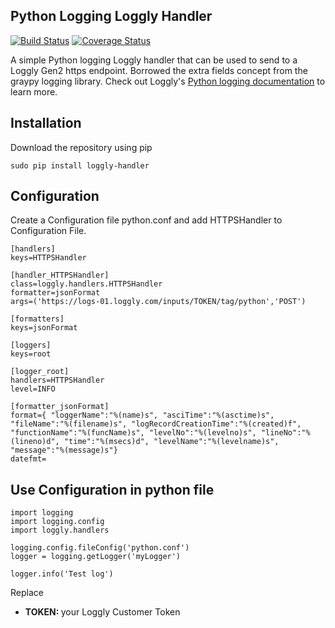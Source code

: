 Python Logging Loggly Handler
-----------------------------

[![Build Status](https://travis-ci.org/kennedyj/loggly-handler.png?branch=master)](https://travis-ci.org/kennedyj/loggly-handler) [![Coverage Status](https://coveralls.io/repos/kennedyj/loggly-handler/badge.png?branch=master)](https://coveralls.io/r/kennedyj/loggly-handler?branch=master)

A simple Python logging Loggly handler that can be used to send to a Loggly Gen2 https endpoint. Borrowed the extra fields concept from the graypy logging library. Check out Loggly's [Python logging documentation](https://www.loggly.com/docs/python-http/) to learn more.

## Installation
Download the repository using pip 
    
    sudo pip install loggly-handler

## Configuration

Create a Configuration file python.conf and add HTTPSHandler to Configuration File.
    
    [handlers]
    keys=HTTPSHandler

    [handler_HTTPSHandler]
    class=loggly.handlers.HTTPSHandler
    formatter=jsonFormat
    args=('https://logs-01.loggly.com/inputs/TOKEN/tag/python','POST')

    [formatters]
    keys=jsonFormat

    [loggers]
    keys=root

    [logger_root]
    handlers=HTTPSHandler
    level=INFO

    [formatter_jsonFormat]
    format={ "loggerName":"%(name)s", "asciTime":"%(asctime)s", "fileName":"%(filename)s", "logRecordCreationTime":"%(created)f", "functionName":"%(funcName)s", "levelNo":"%(levelno)s", "lineNo":"%(lineno)d", "time":"%(msecs)d", "levelName":"%(levelname)s", "message":"%(message)s"}
    datefmt=

## Use Configuration in python file

    import logging
    import logging.config
    import loggly.handlers

    logging.config.fileConfig('python.conf')
    logger = logging.getLogger('myLogger')

    logger.info('Test log')


Replace
<ul>
<li><strong>TOKEN: </strong>your Loggly Customer Token</li>
</ul>
